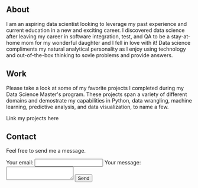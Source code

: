 ## About

I am an aspiring data scientist looking to leverage my past experience and current education in a new and exciting career. I discovered data science after leaving my career in software integration, test, and QA to be a stay-at-home mom for my wonderful daughter and I fell in love with it! Data science compliments my natural analytical personality as I enjoy using technology and out-of-the-box thinking to sovle problems and provide answers. 

## Work

Please take a look at some of my favorite projects I completed during my Data Science Master's program. These projects span a variety of different domains and demostrate my capabilities in Python, data wrangling, machine learning, predictive analysis, and data visualization, to name a few.

Link my projects here


## Contact

Feel free to send me a message.

<!-- modify this form HTML and place wherever you want your form -->
<form
  action="https://formspree.io/f/mrgrdplp"
  method="POST"
>
  <label>
    Your email:
    <input type="email" name="_replyto">
  </label>
  <label>
    Your message:
    <textarea name="message"></textarea>
  </label>
  <!-- your other form fields go here -->
  <button type="submit">Send</button>
</form>

